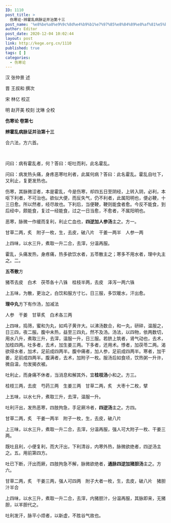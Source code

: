 ```yaml
---
ID: 1110
post_title: >
  伤寒论·辨霍乱病脉证并治第十三
post_name: '%e8%be%a8%e9%9c%8d%e4%b9%b1%e7%97%85%e8%84%89%e8%af%81%e5%b9%b6%e6%b2%bb%e7%ac%ac%e5%8d%81%e4%b8%89'
author: Editor
post_date: 2020-12-04 10:02:44
layout: post
link: http://kege.org.cn/1110
published: true
tags: [ ]
categories:
  - 伤寒论
---
```

<!-- wp:paragraph -->
<p>汉 张仲景 述</p>
<p>晋 王叔和 撰次</p>
<p>宋 林亿 校正</p>
<p>明 赵开美 校刻 沈琳 仝校</p>
<p><strong>伤寒论 卷第七</strong></p>
<p><strong>辨霍乱病脉证并治第十三</strong></p>
<p>合六法，方六首。</p>
<!-- /wp:paragraph -->

<!-- wp:paragraph -->
<p>&nbsp;</p>
<!-- /wp:paragraph -->

<!-- wp:paragraph -->
<p>问曰：病有霍乱者，何？答曰：呕吐而利，此名霍乱。</p>
<!-- /wp:paragraph -->

<!-- wp:paragraph -->
<p>问曰：病发热头痛，身疼恶寒吐利者，此属何病？答曰：此名霍乱。霍乱自吐下，又利止，复更发热也。</p>
<!-- /wp:paragraph -->

<!-- wp:paragraph -->
<p>伤寒，其脉微涩者，本是霍乱，今是伤寒，却四五日至阴经，上转入阴，必利，本呕下利者，不可治也。欲似大便，而反失气，仍不利者，此属阳明也，便必鞕，十三日愈。所以然者，经尽故也。下利后，当便鞕，鞕则能食者愈。今反不能食，到后经中，颇能食，复过一经能食，过之一日当愈，不愈者，不属阳明也。</p>
<!-- /wp:paragraph -->

<!-- wp:paragraph -->
<p>恶寒，脉微一作缓而复利，利止亡血也，<strong>四逆加人参汤</strong>主之。方一。</p>
<!-- /wp:paragraph -->

<!-- wp:paragraph -->
<p>甘草二两，炙　附子一枚，生，去皮，破八片　干姜一两半　人参一两</p>
<!-- /wp:paragraph -->

<!-- wp:paragraph -->
<p>上四味，以水三升，煮取一升二合，去滓，分温再服。</p>
<!-- /wp:paragraph -->

<!-- wp:paragraph -->
<p>霍乱，头痛发热，身疼痛，热多欲饮水者，五苓散主之；寒多不用水者，理中丸主之。二。</p>
<!-- /wp:paragraph -->

<!-- wp:paragraph -->
<p><strong>五苓散</strong>方</p>
<!-- /wp:paragraph -->

<!-- wp:paragraph -->
<p>猪苓去皮　白术　茯苓各十八铢　桂枝半两，去皮　泽泻一两六铢</p>
<!-- /wp:paragraph -->

<!-- wp:paragraph -->
<p>上五味，为散，更治之，白饮和服方寸匕，日三服，多饮暖水，汗出愈。</p>
<!-- /wp:paragraph -->

<!-- wp:paragraph -->
<p><strong>理中丸</strong>方下有作汤，加减法</p>
<!-- /wp:paragraph -->

<!-- wp:paragraph -->
<p>人参　干姜　甘草炙　白术各三两</p>
<!-- /wp:paragraph -->

<!-- wp:paragraph -->
<p>上四味，捣筛，蜜和为丸，如鸡子黄许大。以沸汤数合，和一丸，研碎，温服之，日三四，夜二服。腹中未热，益至三四丸，然不及汤。汤法，以四物，依两数切，用水八升，煮取三升，去滓，温服一升，日三服。若脐上筑者，肾气动也，去术，加桂四两。吐多者，去术，加生姜三两。下多者，还用术。悸者，加茯苓二两。渴欲得水者，加术，足前成四两半。腹中痛者，加人参，足前成四两半。寒者，加干姜，足前成四两半。腹满者，去术，加附子一枚。服汤后如食顷，饮热粥一升许，微自温，勿发揭衣被。</p>
<!-- /wp:paragraph -->

<!-- wp:paragraph -->
<p>吐利止，而身痛不休者，当消息和解其外，宜<strong>桂枝汤</strong>小和之。方三。</p>
<!-- /wp:paragraph -->

<!-- wp:paragraph -->
<p>桂枝三两，去皮　芍药三两　生姜三两　甘草二两，炙　大枣十二枚，擘</p>
<!-- /wp:paragraph -->

<!-- wp:paragraph -->
<p>上五味，以水七升，煮取三升，去滓，温服一升。</p>
<!-- /wp:paragraph -->

<!-- wp:paragraph -->
<p>吐利汗出，发热恶寒，四肢拘急，手足厥冷者，<strong>四逆汤</strong>主之。方四。</p>
<!-- /wp:paragraph -->

<!-- wp:paragraph -->
<p>甘草二两，炙　干姜一两半　附子一枚，生，去皮，破八片</p>
<!-- /wp:paragraph -->

<!-- wp:paragraph -->
<p>上三味，以水三升，煮取一升二合，去滓，分温再服，强人可大附子一枚、干姜三两。</p>
<!-- /wp:paragraph -->

<!-- wp:paragraph -->
<p>既吐且利，小便复利，而大汗出，下利清谷，内寒外热，脉微欲绝者，四逆汤主之。五。用前第四方。</p>
<!-- /wp:paragraph -->

<!-- wp:paragraph -->
<p>吐已下断，汗出而厥，四肢拘急不解，脉微欲绝者，<strong>通脉四逆加猪胆汤</strong>主之。方六。</p>
<!-- /wp:paragraph -->

<!-- wp:paragraph -->
<p>甘草二两，炙　干姜三两，强人可四两　附子大者一枚，生，去皮，破八片　猪胆汁半合</p>
<!-- /wp:paragraph -->

<!-- wp:paragraph -->
<p>上四味，以水三升，煮取一升二合，去滓，内猪胆汁，分温再服，其脉即来，无猪胆，以羊胆代之。</p>
<!-- /wp:paragraph -->

<!-- wp:paragraph -->
<p>吐利发汗，脉平小烦者，以新虚，不胜谷气故也。</p>
<!-- /wp:paragraph -->